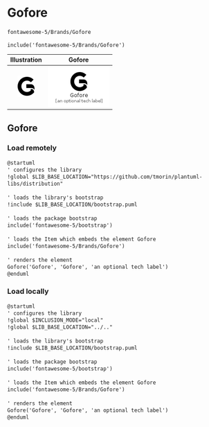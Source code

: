 # Gofore


```text
fontawesome-5/Brands/Gofore
```

```text
include('fontawesome-5/Brands/Gofore')
```



| Illustration | Gofore |
| :---: | :---: |
| ![illustration for Illustration](../../fontawesome-5/Brands/Gofore.png) | ![illustration for Gofore](../../fontawesome-5/Brands/Gofore.Local.png) |




## Gofore

### Load remotely
```plantuml
@startuml
' configures the library
!global $LIB_BASE_LOCATION="https://github.com/tmorin/plantuml-libs/distribution"

' loads the library's bootstrap
!include $LIB_BASE_LOCATION/bootstrap.puml

' loads the package bootstrap
include('fontawesome-5/bootstrap')

' loads the Item which embeds the element Gofore
include('fontawesome-5/Brands/Gofore')

' renders the element
Gofore('Gofore', 'Gofore', 'an optional tech label')
@enduml
```

### Load locally
```plantuml
@startuml
' configures the library
!global $INCLUSION_MODE="local"
!global $LIB_BASE_LOCATION="../.."

' loads the library's bootstrap
!include $LIB_BASE_LOCATION/bootstrap.puml

' loads the package bootstrap
include('fontawesome-5/bootstrap')

' loads the Item which embeds the element Gofore
include('fontawesome-5/Brands/Gofore')

' renders the element
Gofore('Gofore', 'Gofore', 'an optional tech label')
@enduml
```

